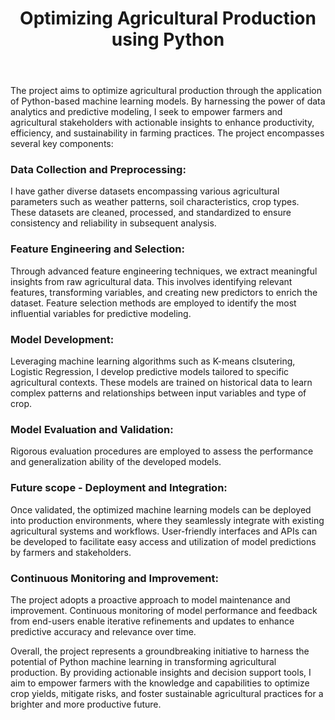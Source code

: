 <header><h1>Optimizing Agricultural Production using Python
</header>
The project aims to optimize agricultural production through the application of Python-based machine learning models. 
By harnessing the power of data analytics and predictive modeling, I seek to empower farmers and agricultural stakeholders with actionable insights to enhance productivity, efficiency, and sustainability in farming practices.
The project encompasses several key components:
<h3>Data Collection and Preprocessing: </h3>
I have gather diverse datasets encompassing various agricultural parameters such as weather patterns, soil characteristics, crop types. 
These datasets are cleaned, processed, and standardized to ensure consistency and reliability in subsequent analysis.

<h3>Feature Engineering and Selection: </h3>
Through advanced feature engineering techniques, we extract meaningful insights from raw agricultural data. 
This involves identifying relevant features, transforming variables, and creating new predictors to enrich the dataset. 
Feature selection methods are employed to identify the most influential variables for predictive modeling.

<h3>Model Development: </h3>
Leveraging machine learning algorithms such as K-means clsutering, Logistic Regression, I develop predictive models tailored to specific agricultural contexts. 
These models are trained on historical data to learn complex patterns and relationships between input variables and type of crop.

<h3>Model Evaluation and Validation: </h3>
Rigorous evaluation procedures are employed to assess the performance and generalization ability of the developed models. 

<h3>Future scope - Deployment and Integration: </h3>
Once validated, the optimized machine learning models can be deployed into production environments, where they seamlessly integrate with existing agricultural systems and workflows.
User-friendly interfaces and APIs can be developed to facilitate easy access and utilization of model predictions by farmers and stakeholders.

<h3>Continuous Monitoring and Improvement: </h3>
The project adopts a proactive approach to model maintenance and improvement. 
Continuous monitoring of model performance and feedback from end-users enable iterative refinements and updates to enhance predictive accuracy and relevance over time.

Overall, the project represents a groundbreaking initiative to harness the potential of Python machine learning in transforming agricultural production. 
By providing actionable insights and decision support tools, I aim to empower farmers with the knowledge and capabilities to optimize crop yields, mitigate risks, and foster sustainable 
agricultural practices for a brighter and more productive future.

